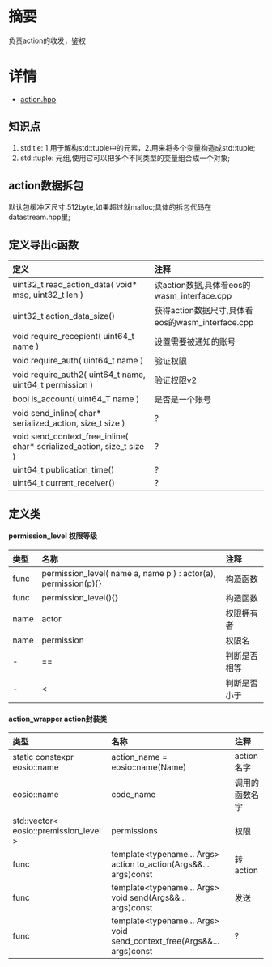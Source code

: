 # 摘要
负责action的收发，鉴权



# 详情

* [action.hpp](https://github.com/hanjingo/eosio.cdt/blob/master/libraries/eosiolib/contracts/eosio/action.hpp)

## 知识点
1. std:tie: 1.用于解构std::tuple中的元素，2.用来将多个变量构造成std::tuple;
2. std::tuple: 元组,使用它可以把多个不同类型的变量组合成一个对象;

## action数据拆包
默认包缓冲区尺寸:512byte,如果超过就malloc;具体的拆包代码在datastream.hpp里;

## 定义导出c函数
|定义|注释|
|:---|:---|
|uint32_t read_action_data( void* msg, uint32_t len )|读action数据,具体看eos的wasm_interface.cpp|
|uint32_t action_data_size()|获得action数据尺寸,具体看eos的wasm_interface.cpp|
|void require_recepient( uint64_t name )|设置需要被通知的账号|
|void require_auth( uint64_t name )|验证权限|
|void require_auth2( uint64_t name, uint64_t permission )|验证权限v2|
|bool is_account( uint64_T name )|是否是一个账号|
|void send_inline( char* serialized_action, size_t size )|?|
|void send_context_free_inline( char* serialized_action, size_t size )|?|
|uint64_t publication_time()|?|
|uint64_t current_receiver()|?|

## 定义类
#### permission_level 权限等级
|类型|名称|注释|
|:---|:---|:---|
|func|permission_level( name a, name p ) : actor(a), permission(p){}|构造函数|
|func|permission_level(){}|构造函数|
|name|actor|权限拥有者|
|name|permission|权限名|
|-|==|判断是否相等|
|-|<|判断是否小于|

#### action_wrapper action封装类
|类型|名称|注释|
|:---|:---|:---|
|static constexpr eosio::name|action_name = eosio::name(Name)|action名字|
|eosio::name|code_name|调用的函数名字|
|std::vector< eosio::premission_level >|permissions|权限|
|func|template<typename... Args> action to_action(Args&&... args)const|转action|
|func|template<typename... Args> void send(Args&&... args)const|发送|
|func|template<typename... Args> void send_context_free(Args&&... args)const|?|
